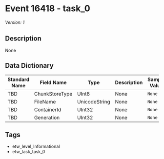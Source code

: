 # Event 16418 - task_0
###### Version: 1

## Description
None

## Data Dictionary
|Standard Name|Field Name|Type|Description|Sample Value|
|---|---|---|---|---|
|TBD|ChunkStoreType|UInt8|None|`None`|
|TBD|FileName|UnicodeString|None|`None`|
|TBD|ContainerId|UInt32|None|`None`|
|TBD|Generation|UInt32|None|`None`|

## Tags
* etw_level_Informational
* etw_task_task_0